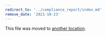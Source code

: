 ```yaml
---
redirect_to: '../compliance_report/index.md'
remove_date: '2021-10-23'
---
```


This file was moved to [another location](../compliance_report/index.md).

<!-- This redirect file can be deleted after <2021-10-23>. -->
<!-- Before deletion, see: https://docs.gitlab.com/ee/development/documentation/#move-or-rename-a-page -->

